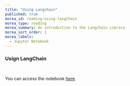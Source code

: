 ```yaml
---
title: "Using Langchain" 
published: true
morea_id: reading-using-langChain
morea_type: reading
morea_summary: An introduction to the Langchain Library
morea_sort_order: 1
morea_labels:
  - Jupyter Notebook
---
```

### Usign LangChain
<br/>

You can access the notebook [here](resources/using_langChain.ipynb).

<br/>